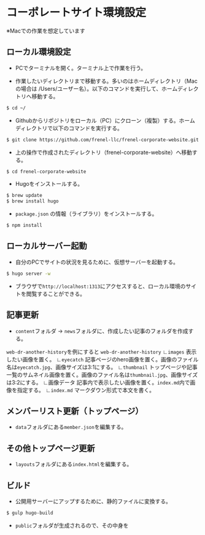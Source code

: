 # コーポレートサイト環境設定

※Macでの作業を想定しています

## ローカル環境設定

- PCでターミナルを開く。ターミナル上で作業を行う。

- 作業したいディレクトリまで移動する。多いのはホームディレクトリ（Macの場合は /Users/ユーザー名）。以下のコマンドを実行して、ホームディレクトリへ移動する。
```sh
$ cd ~/
```

- Githubからリポジトリをローカル（PC）にクローン（複製）する。ホームディレクトリで以下のコマンドを実行する。
```sh
$ git clone https://github.com/frenel-llc/frenel-corporate-website.git
```

- 上の操作で作成されたディレクトリ（frenel-corporate-website）へ移動する。
```sh
$ cd frenel-corporate-website
```

- Hugoをインストールする。
```sh
$ brew update
$ brew install hugo
```

- `package.json` の情報（ライブラリ）をインストールする。
```sh
$ npm install
```

## ローカルサーバー起動

- 自分のPCでサイトの状況を見るために、仮想サーバーを起動する。
```sh
$ hugo server -w
```

- ブラウザで`http://localhost:1313`にアクセスすると、ローカル環境のサイトを閲覧することができる。

## 記事更新

- `content`フォルダ -> `news`フォルダに、作成したい記事のフォルダを作成する。

`web-dr-another-history`を例にすると
`web-dr-another-history`
∟`images` 表示したい画像を置く。
  ∟`eyecatch` 記事ページのhero画像を置く。画像のファイル名は`eyecatch.jpg`、画像サイズは3:1にする。
  ∟`thumbnail` トップページや記事一覧のサムネイル画像を置く。画像のファイル名は`thumbnail.jpg`、画像サイズは3:2にする。
  ∟画像データ 記事内で表示したい画像を置く。`index.md`内で画像を指定する。
∟`index.md` マークダウン形式で本文を書く。

## メンバーリスト更新（トップページ）

- `data`フォルダにある`member.json`を編集する。


## その他トップページ更新

- `layouts`フォルダにある`index.html`を編集する。


## ビルド

- 公開用サーバーにアップするために、静的ファイルに変換する。
```sh
$ gulp hugo-build
```

- `public`フォルダが生成されるので、その中身を



